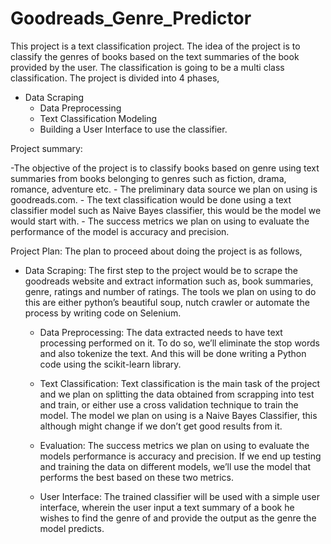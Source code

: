 # Goodreads_Genre_Predictor
 

This project is a text classification project. The idea of the project is to classify the genres of books based on the text summaries of the book provided by the user. The classification is going to be a multi class classification. The project is divided into 4 phases,
	
  - Data Scraping
	- Data Preprocessing
	- Text Classification Modeling
	- Building a User Interface to use the classifier.
	 
Project summary: 

   -The objective of the project is to classify books based on genre using text summaries from books belonging to genres such as fiction, drama, romance, adventure etc. 
	- The preliminary data source we plan on using is goodreads.com.
	- The text classification would be done using a text classifier model such as Naive Bayes classifier, this would be the model we would start with.
	- The success metrics we plan on using to evaluate the performance of the model is accuracy and precision.


Project Plan: The plan to proceed about doing the project is as follows,


- Data Scraping: 
		The first step to the project would be to scrape the goodreads website and extract information such as, book summaries, genre, ratings and number of ratings.
		The tools we plan on using to do this are either python’s beautiful soup, nutch crawler or automate the process by writing code on Selenium.

	- Data Preprocessing: 
		The data extracted needs to have text processing performed on it. To do so, we’ll eliminate the stop words and also tokenize the text. And this will be done writing a Python code using the scikit-learn library.


	- Text Classification: 
		Text classification is the main task of the project and we plan on splitting the data obtained from scrapping into test and train, or either use a cross validation technique to train the model. The model we plan on using is a Naive Bayes 			Classifier, this although might change if we don’t get good results from it.

	- Evaluation:
		The success metrics we plan on using to evaluate the models performance is accuracy and precision. If we end up testing and training the data on different models, we’ll use the model that performs the best based on these two metrics.
		

	- User Interface:
		The trained classifier will be used with a simple user interface, wherein the user input a text summary of a book he wishes to find the genre of and provide the output as the genre the model predicts.
	

















